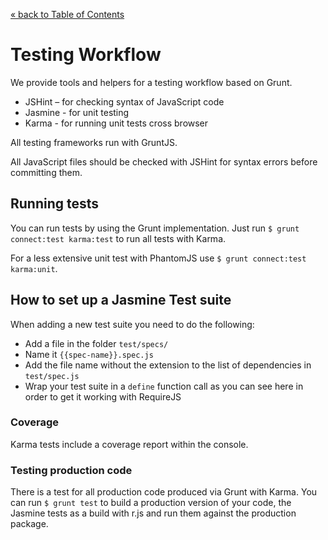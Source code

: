 [&laquo; back to Table of Contents](TOC.md)

# Testing Workflow

We provide tools and helpers for a testing workflow based on Grunt.

* JSHint – for checking syntax of JavaScript code
* Jasmine - for unit testing
* Karma - for running unit tests cross browser

All testing frameworks run with GruntJS.

All JavaScript files should be checked with JSHint for syntax errors before committing them.

## Running tests
You can run tests by using the Grunt implementation. Just run `$ grunt connect:test karma:test` to run all tests with Karma.

For a less extensive unit test with PhantomJS use `$ grunt connect:test karma:unit`.

## How to set up a Jasmine Test suite
When adding a new test suite you need to do the following:

* Add a file in the folder `test/specs/`
* Name it `{{spec-name}}.spec.js`
* Add the file name without the extension to the list of dependencies in `test/spec.js`
* Wrap your test suite in a `define` function call as you can see here in order to get it working with RequireJS

### Coverage
Karma tests include a coverage report within the console.

### Testing production code
There is a test for all production code produced via Grunt with Karma. You can run `$ grunt test` to build a production version of your code, the Jasmine tests as a build with r.js and run them against the production package.
